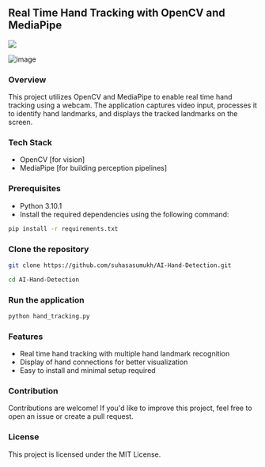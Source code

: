 ## Real Time Hand Tracking with OpenCV and MediaPipe
<img src="https://img.shields.io/badge/Maintained-Yes-indigo" />

![image](https://github.com/suhasasumukh/AI-Hand-Detection/assets/70210383/5b320d74-4a1f-4679-a6ed-659dfbf3b458)


### Overview

This project utilizes OpenCV and MediaPipe to enable real time hand tracking using a webcam. The application captures video input, processes it to identify hand landmarks, and displays the tracked landmarks on the screen.

### Tech Stack

- OpenCV [for vision]
- MediaPipe [for building perception pipelines]

### Prerequisites

- Python 3.10.1
- Install the required dependencies using the following command:

```bash
pip install -r requirements.txt
```

### Clone the repository

```bash
git clone https://github.com/suhasasumukh/AI-Hand-Detection.git
```

```bash
cd AI-Hand-Detection
```

### Run the application

```bash
python hand_tracking.py
```

### Features
- Real time hand tracking with multiple hand landmark recognition
- Display of hand connections for better visualization
- Easy to install and minimal setup required

### Contribution
Contributions are welcome! If you'd like to improve this project, feel free to open an issue or create a pull request.

### License
This project is licensed under the MIT License.
